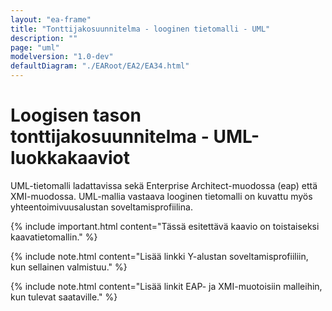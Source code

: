 ```yaml
---
layout: "ea-frame"
title: "Tonttijakosuunnitelma - looginen tietomalli - UML"
description: ""
page: "uml"
modelversion: "1.0-dev"
defaultDiagram: "./EARoot/EA2/EA34.html"
---
```

# Loogisen tason tonttijakosuunnitelma - UML-luokkakaaviot
UML-tietomalli ladattavissa sekä Enterprise Architect-muodossa (eap) että XMI-muodossa. UML-mallia vastaava looginen tietomalli on kuvattu myös yhteentoimivuusalustan soveltamisprofiilina.

{% include important.html content="Tässä esitettävä kaavio on toistaiseksi kaavatietomallin." %}

{% include note.html content="Lisää linkki Y-alustan soveltamisprofiiliin, kun sellainen valmistuu." %}

{% include note.html content="Lisää linkit EAP- ja XMI-muotoisiin malleihin, kun tulevat saataville." %}